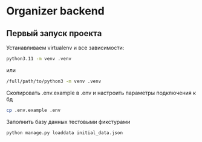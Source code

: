 # Organizer backend

## Первый запуск проекта

Устанавливаем virtualenv и все зависимости:

```bash
python3.11 -m venv .venv
```

или

```bash
/full/path/to/python3 -m venv .venv
```

Скопировать .env.example в .env и настроить параметры подключения к бд

```bash
cp .env.example .env
```

Заполнить базу данных тестовыми фикстурами

```bash
python manage.py loaddata initial_data.json 
```
